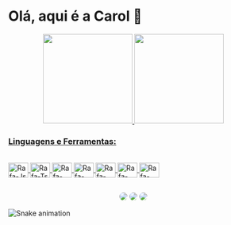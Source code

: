 # Olá, aqui é a Carol 👋 

<div align="center">
  <a href="https://github.com/adevcarol">
  <img height="180em" src="https://github-readme-stats.vercel.app/api?username=adevcarol&show_icons=true&theme=radical&include_all_commits=true&count_private=true"/>
  <img height="180em" src="https://github-readme-stats.vercel.app/api/top-langs/?username=adevcarol&layout=compact&langs_count=7&theme=radical"/>
</div>
  
### Linguagens e Ferramentas:

<div style="display: inline_block"><br>
  <img align="center" alt="Rafa-Js" height="30" width="40" src="https://cdn.jsdelivr.net/gh/devicons/devicon/icons/html5/html5-original.svg">
  <img align="center" alt="Rafa-Ts" height="30" width="40" src="https://cdn.jsdelivr.net/gh/devicons/devicon/icons/css3/css3-original.svg">
  <img align="center" alt="Rafa-React" height="30" width="40" src="https://cdn.jsdelivr.net/gh/devicons/devicon/icons/javascript/javascript-original.svg">
  <img align="center" alt="Rafa-HTML" height="30" width="40" src="https://cdn.jsdelivr.net/gh/devicons/devicon/icons/visualstudio/visualstudio-plain.svg">
  <img align="center" alt="Rafa-CSS" height="30" width="40" src="https://cdn.jsdelivr.net/gh/devicons/devicon/icons/git/git-original.svg">
  <img align="center" alt="Rafa-Python" height="30" width="40" src="https://cdn.jsdelivr.net/gh/devicons/devicon/icons/github/github-original.svg">
  <img align="center" alt="Rafa-Csharp" height="30" width="40" src="https://cdn.jsdelivr.net/gh/devicons/devicon/icons/figma/figma-original.svg">
  <!-- <img align="right" alt="Carol-avatar" height="150" style="border-radius:50px;" src=""> -->
</div>
  
##

<div align="center"> 
  <a href="https://app.slack.com/client/T0NNB6T0R/D03N2M9014N/rimeto_profile/U03N97WD0V9" target="_blank"><img src="https://img.shields.io/badge/Slack-4A154B?style=for-the-badge&logo=slack&logoColor=white" style="border-radius:50px;"></a>
  <a href="mailto:alvscarolina@outlook.com"_blank"><img src="https://img.shields.io/badge/Microsoft_Outlook-0078D4?style=for-the-badge&logo=microsoft-outlook&logoColor=white" style="border-radius:50px;"></a>
 	<a href="" target="_blank"><img src="https://img.shields.io/badge/website-000000?style=for-the-badge&logo=About.me&logoColor=white" style="border-radius:50px;"></a>
  
</div>

![Snake animation](https://github.com/adevcarol/adevcarol/blob/output/github-contribution-grid-snake.svg)
